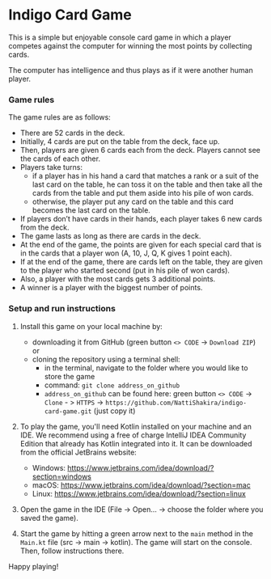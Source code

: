 # Indigo Card Game

This is a simple but enjoyable console card game in which a player competes against 
the computer for winning the most points by collecting cards.

The computer has intelligence and thus plays as if it were another human player.

### Game rules
The game rules are as follows:
- There are 52 cards in the deck.
- Initially, 4 cards are put on the table from the deck, face up.
- Then, players are given 6 cards each from the deck. Players cannot see the cards of each other.
- Players take turns:
  - if a player has in his hand a card that matches a rank or a suit of the last card on the table, 
he can toss it on the table and then take all the cards from the table and put them aside into his pile of won cards.
  - otherwise, the player put any card on the table and this card becomes the last card on the table.
- If players don’t have cards in their hands, each player takes 6 new cards from the deck.
- The game lasts as long as there are cards in the deck.
- At the end of the game, the points are given for each special card that is in the cards that a player won (A, 10, J, Q, K gives 1 point each).
- If at the end of the game, there are cards left on the table, they are given to the player who started second (put in his pile of won cards).
- Also, a player with the most cards gets 3 additional points.
- A winner is a player with the biggest number of points.

### Setup and run instructions
1. Install this game on your local machine by:
   - downloading it from GitHub (green button `<> CODE` -> `Download ZIP`) or
   - cloning the repository using a terminal shell:
       - in the terminal, navigate to the folder where you would like to store the game 
       - command: `git clone address_on_github`
       - `address_on_github` can be found here: green button `<> CODE` -> `Clone` - > `HTTPS` -> `https://github.com/NattiShakira/indigo-card-game.git` (just copy it)


2. To play the game, you'll need Kotlin installed on your machine and an IDE. We recommend 
using a free of charge IntelliJ IDEA Community Edition that already has Kotlin integrated into it. 
It can be downloaded from the official JetBrains website:
   - Windows: https://www.jetbrains.com/idea/download/?section=windows
   - macOS: https://www.jetbrains.com/idea/download/?section=mac
   - Linux: https://www.jetbrains.com/idea/download/?section=linux
   

3. Open the game in the IDE (File -> Open... -> choose the folder where you saved the game).


4. Start the game by hitting a green arrow next to the `main` method in the `Main.kt` file (src -> main -> kotlin).
The game will start on the console. Then, follow instructions there.


Happy playing!


